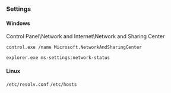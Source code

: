 


### Settings

#### Windows
Control Panel\Network and Internet\Network and Sharing Center

`control.exe /name Microsoft.NetworkAndSharingCenter`

`explorer.exe ms-settings:network-status`



#### Linux
`/etc/resolv.conf`
`/etc/hosts`



